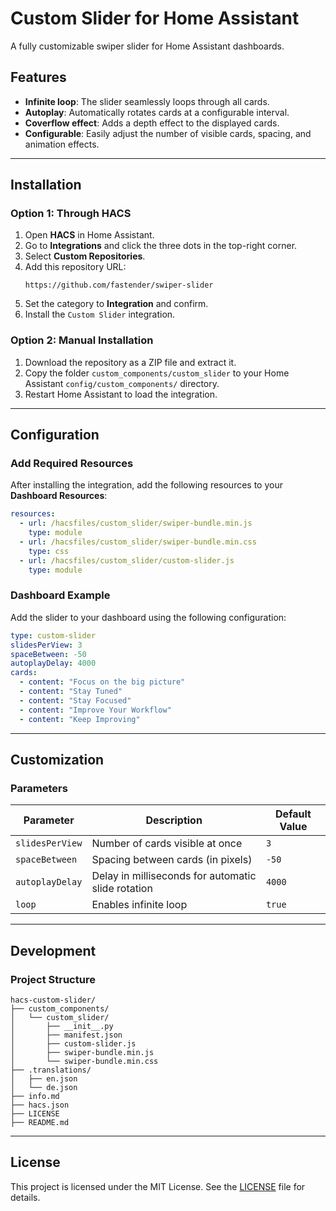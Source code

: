 
# Custom Slider for Home Assistant

A fully customizable swiper slider for Home Assistant dashboards.

## Features
- **Infinite loop**: The slider seamlessly loops through all cards.
- **Autoplay**: Automatically rotates cards at a configurable interval.
- **Coverflow effect**: Adds a depth effect to the displayed cards.
- **Configurable**: Easily adjust the number of visible cards, spacing, and animation effects.

---

## Installation

### Option 1: Through HACS
1. Open **HACS** in Home Assistant.
2. Go to **Integrations** and click the three dots in the top-right corner.
3. Select **Custom Repositories**.
4. Add this repository URL:
   ```
   https://github.com/fastender/swiper-slider
   ```
5. Set the category to **Integration** and confirm.
6. Install the `Custom Slider` integration.

### Option 2: Manual Installation
1. Download the repository as a ZIP file and extract it.
2. Copy the folder `custom_components/custom_slider` to your Home Assistant `config/custom_components/` directory.
3. Restart Home Assistant to load the integration.

---

## Configuration

### Add Required Resources
After installing the integration, add the following resources to your **Dashboard Resources**:

```yaml
resources:
  - url: /hacsfiles/custom_slider/swiper-bundle.min.js
    type: module
  - url: /hacsfiles/custom_slider/swiper-bundle.min.css
    type: css
  - url: /hacsfiles/custom_slider/custom-slider.js
    type: module
```

### Dashboard Example
Add the slider to your dashboard using the following configuration:

```yaml
type: custom-slider
slidesPerView: 3
spaceBetween: -50
autoplayDelay: 4000
cards:
  - content: "Focus on the big picture"
  - content: "Stay Tuned"
  - content: "Stay Focused"
  - content: "Improve Your Workflow"
  - content: "Keep Improving"
```

---

## Customization

### Parameters

| Parameter        | Description                                       | Default Value |
|------------------|---------------------------------------------------|---------------|
| `slidesPerView`  | Number of cards visible at once                  | `3`           |
| `spaceBetween`   | Spacing between cards (in pixels)                | `-50`         |
| `autoplayDelay`  | Delay in milliseconds for automatic slide rotation | `4000`        |
| `loop`           | Enables infinite loop                            | `true`        |

---

## Development

### Project Structure
```
hacs-custom-slider/
├── custom_components/
│   └── custom_slider/
│       ├── __init__.py
│       ├── manifest.json
│       ├── custom-slider.js
│       ├── swiper-bundle.min.js
│       └── swiper-bundle.min.css
├── .translations/
│   ├── en.json
│   └── de.json
├── info.md
├── hacs.json
├── LICENSE
├── README.md
```

---

## License

This project is licensed under the MIT License. See the [LICENSE](LICENSE) file for details.
